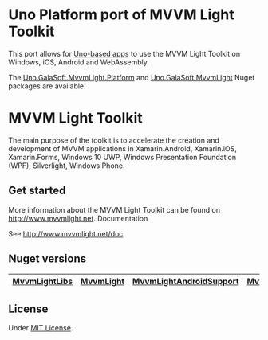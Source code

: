 # Uno Platform port of MVVM Light Toolkit

This port allows for [Uno-based apps](http://platform.uno) to use the MVVM Light Toolkit on Windows, iOS, Android and WebAssembly.

The [Uno.GalaSoft.MvvmLight.Platform](https://www.nuget.org/packages/Uno.GalaSoft.MvvmLight.Platform/) and 
[Uno.GalaSoft.MvvmLight](https://www.nuget.org/packages/Uno.GalaSoft.MvvmLight/) Nuget packages are available.

# MVVM Light Toolkit

The main purpose of the toolkit is to accelerate the creation and development of MVVM applications in Xamarin.Android, Xamarin.iOS, Xamarin.Forms, Windows 10 UWP, Windows Presentation Foundation (WPF), Silverlight, Windows Phone.

## Get started

More information about the MVVM Light Toolkit can be found on http://www.mvvmlight.net.
Documentation

See http://www.mvvmlight.net/doc

## Nuget versions

| [MvvmLightLibs](https://www.nuget.org/packages/MvvmLightLibs/5.3.0)  | [MvvmLight](https://www.nuget.org/packages/MvvmLight/) | [MvvmLightAndroidSupport](https://www.nuget.org/packages/MvvmLightAndroidSupport/) | [MvvmLightLibsStd10](https://www.nuget.org/packages/MvvmLightLibsStd10/5.4.0.1-alpha) |
| ------------- | ------------- | ------------- | ------------- |

## License

Under [MIT License](http://www.galasoft.ch/license_MIT.txt).
